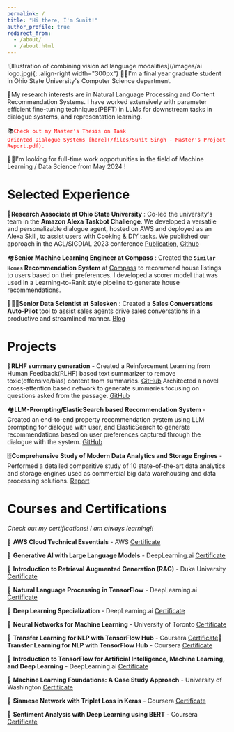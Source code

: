 ```yaml
---
permalink: /
title: "Hi there, I'm Sunit!"
author_profile: true
redirect_from: 
  - /about/
  - /about.html
---
```



![Illustration of combining vision ad language modalities](/images/ai logo.jpg){: .align-right width="300px"}
👨‍💻I'm a final year graduate student in Ohio State University's Computer Science department.

🔬My research interests are in Natural Language Processing and Content Recommendation Systems. I have worked extensively with parameter efficient fine-tuning techniques(PEFT) in LLMs for downstream tasks in dialogue systems, and representation learning.

📚<code style="color : red">Check out my Master's Thesis on Task Oriented Dialogue Systems [here](/files/Sunit Singh - Master's Project Report.pdf).</code>

👨‍💼I'm looking for full-time work opportunities in the field of Machine Learning / Data Science from May 2024 !

# Selected Experience
🤖**Research Associate at Ohio State University** : Co-led the university's team in the **Amazon Alexa Taskbot Challenge**. We developed a versatile and personalizable dialogue agent, hosted on AWS and deployed as an Alexa Skill, to assist users with Cooking & DIY tasks. We published our approach in the ACL/SIGDIAL 2023 conference [Publication](https://aclanthology.org/2023.sigdial-1.19/), [Github](https://github.com/iwinterknight/TacoBot)

🏘️**Senior Machine Learning Engineer at Compass** : Created the **`Similar Homes` Recommendation System** at [Compass](https://www.compass.com/for-rent/manhattan-ny/) to recommend house listings to users based on their preferences. I developed a scorer model that was used in a Learning-to-Rank style pipeline to generate house recommendations.

🧑🏻‍💼**Senior Data Scientist at Salesken** : Created a **Sales Conversations Auto-Pilot** tool to assist sales agents drive sales conversations in a productive and streamlined manner. [Blog](https://www.salesken.ai/blog/signal-conversation-tracking)

# Projects
🤖**RLHF summary generation** - Created a Reinforcement Learning from Human Feedback(RLHF) based text summarizer to remove toxic(offensive/bias) content from summaries. [GitHub](https://github.com/iwinterknight/RLHF-Summary-Detoxifier)
Architected a novel cross-attention based network to generate summaries focusing on questions asked from the passage. [GitHub](https://github.com/iwinterknight/LLMs_Cross_Task_Colab)

🏘️**LLM-Prompting/ElasticSearch based Recommendation System** - Created an end-to-end property recommendation system using LLM prompting for dialogue with user, and ElasticSearch to generate recommendations based on user preferences captured through the dialogue with the system. [GitHub](https://github.com/iwinterknight/Property-Recommendation-System)

🗄️**Comprehensive Study of Modern Data Analytics and Storage Engines** - Performed a detailed comparitive study of 10 state-of-the-art data analytics and storage engines used as commercial big data warehousing and data processing solutions. [Report](/files/DatabaseSystems.pdf)

# Courses and Certifications
_Check out my certifications! I am always learning!!_

📖 **AWS Cloud Technical Essentials** - AWS [Certificate](/files/aws_cloud_essentials_certificate.pdf)

📖 **Generative AI with Large Language Models** - DeepLearning.ai [Certificate](/files/generative_ai_certificate.pdf)

📖 **Introduction to Retrieval Augmented Generation (RAG)** - Duke University [Certificate](/files/intro_to_rag.pdf)

📖 **Natural Language Processing in TensorFlow** - DeepLearning.ai [Certificate](/files/nlp_in_tensorflow.pdf)

📖 **Deep Learning Specialization** - DeepLearning.ai [Certificate](/files/deep_learning_specialization.pdf)

📖 **Neural Networks for Machine Learning** - University of Toronto [Certificate](/files/neural_networks_in_ml.pdf)

📖 **Transfer Learning for NLP with TensorFlow Hub** - Coursera [Certificate](/files/transfer_learning_tfhub.pdf)📖 **Transfer Learning for NLP with TensorFlow Hub** - Coursera [Certificate](/files/transfer_learning_tfhub.pdf)

📖 **Introduction to TensorFlow for Artificial Intelligence, Machine Learning, and Deep Learning** - DeepLearning.ai [Certificate](/files/intro_to_tf.pdf)

📖 **Machine Learning Foundations: A Case Study Approach** - University of Washington [Certificate](/files/ml_foundations.pdf)

📖 **Siamese Network with Triplet Loss in Keras** - Coursera [Certificate](/files/siamese_network_triplet_loss.pdf)

📖 **Sentiment Analysis with Deep Learning using BERT** - Coursera [Certificate](/files/sentiment_analysis_bert.pdf)



